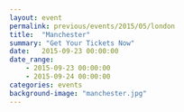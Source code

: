 ```yaml
---
layout: event
permalink: previous/events/2015/05/london
title:  "Manchester"
summary: "Get Your Tickets Now"
date:   2015-09-23 00:00:00
date_range:
    - 2015-09-23 00:00:00
    - 2015-09-24 00:00:00
categories: events
background-image: "manchester.jpg"
---
```

